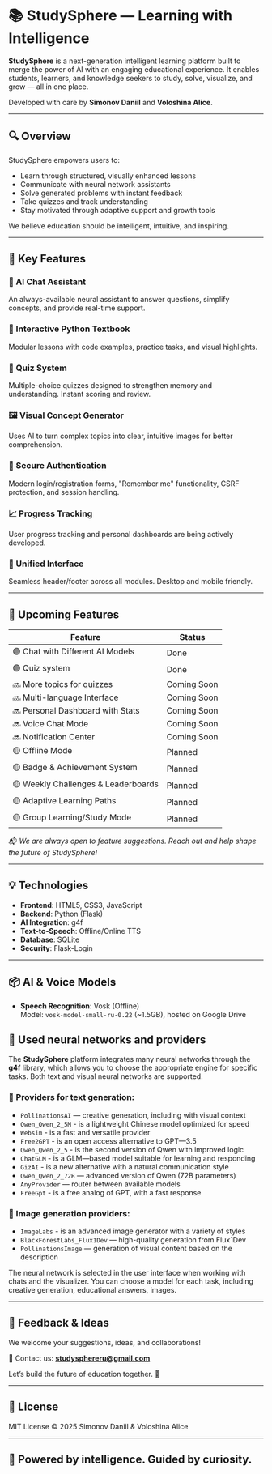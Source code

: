 # 📚 StudySphere — Learning with Intelligence

**StudySphere** is a next-generation intelligent learning platform built to merge the power of AI with an engaging educational experience. It enables students, learners, and knowledge seekers to study, solve, visualize, and grow — all in one place.

Developed with care by **Simonov Daniil** and **Voloshina Alice**.

---

## 🔍 Overview

StudySphere empowers users to:

- Learn through structured, visually enhanced lessons
- Communicate with neural network assistants
- Solve generated problems with instant feedback
- Take quizzes and track understanding
- Stay motivated through adaptive support and growth tools

We believe education should be intelligent, intuitive, and inspiring.

---

## 🚀 Key Features

### 🤖 AI Chat Assistant  
An always-available neural assistant to answer questions, simplify concepts, and provide real-time support.

### 📘 Interactive Python Textbook  
Modular lessons with code examples, practice tasks, and visual highlights.

### 🧠 Quiz System  
Multiple-choice quizzes designed to strengthen memory and understanding. Instant scoring and review.

### 🖼️ Visual Concept Generator  
Uses AI to turn complex topics into clear, intuitive images for better comprehension.

### 🔐 Secure Authentication  
Modern login/registration forms, "Remember me" functionality, CSRF protection, and session handling.

### 📈 Progress Tracking  
User progress tracking and personal dashboards are being actively developed.

### 🧾 Unified Interface  
Seamless header/footer across all modules. Desktop and mobile friendly.

---

## 🌟 Upcoming Features

| Feature                               | Status         |
|---------------------------------------|----------------|
| 🟢 Chat with Different AI Models      | Done           |
| 🟢 Quiz system                        | Done           |
| 🔜 More topics for quizzes            | Coming Soon    |
| 🔜 Multi-language Interface           | Coming Soon    |
| 🔜 Personal Dashboard with Stats      | Coming Soon    |
| 🔜 Voice Chat Mode                    | Coming Soon    |
| 🔜 Notification Center                | Coming Soon    |
| 🟡 Offline Mode                       | Planned        |
| 🟡 Badge & Achievement System         | Planned        |
| 🟡 Weekly Challenges & Leaderboards   | Planned        |
| 🟡 Adaptive Learning Paths            | Planned        |
| 🟡 Group Learning/Study Mode          | Planned        |

📬 *We are always open to feature suggestions. Reach out and help shape the future of StudySphere!*

---

## 💡 Technologies

- **Frontend**: HTML5, CSS3, JavaScript
- **Backend**: Python (Flask)
- **AI Integration**: g4f
- **Text-to-Speech**: Offline/Online TTS
- **Database**: SQLite
- **Security**: Flask-Login

---

## 📦 AI & Voice Models

- **Speech Recognition**: Vosk (Offline)  
    Model: `vosk-model-small-ru-0.22` (~1.5GB), hosted on Google Drive

## 🧠 Used neural networks and providers

The **StudySphere** platform integrates many neural networks through the **g4f** library, which allows you to choose the appropriate engine for specific tasks. Both text and visual neural networks are supported.

### 📝 Providers for text generation:

* `PollinationsAI` — creative generation, including with visual context
* `Qwen_Qwen_2_5M` - is a lightweight Chinese model optimized for speed
* `Websim` - is a fast and versatile provider
* `Free2GPT` - is an open access alternative to GPT—3.5
* `Qwen_Qwen_2_5` - is the second version of Qwen with improved logic
* `ChatGLM` - is a GLM—based model suitable for learning and responding
* `GizAI` - is a new alternative with a natural communication style
* `Qwen_Qwen_2_72B` — advanced version of Qwen (72B parameters)
* `AnyProvider` — router between available models
* `FreeGpt` - is a free analog of GPT, with a fast response

### 🎨 Image generation providers:

* `ImageLabs` - is an advanced image generator with a variety of styles
* `BlackForestLabs_Flux1Dev` — high-quality generation from Flux1Dev
* `PollinationsImage` — generation of visual content based on the description

The neural network is selected in the user interface when working with chats and the visualizer. You can choose a model for each task, including creative generation, educational answers, images.        

---

## 📣 Feedback & Ideas

We welcome your suggestions, ideas, and collaborations!

📧 Contact us: **[studysphereru@gmail.com](mailto:studysphereru@gmail.com)**

Let’s build the future of education together. 💬

---

## 📜 License

MIT License © 2025 Simonov Daniil & Voloshina Alice

---

## 🌱 Powered by intelligence. Guided by curiosity.
